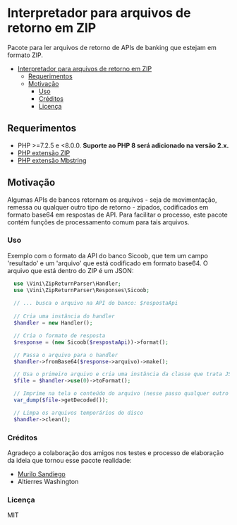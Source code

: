 # Interpretador para arquivos de retorno em ZIP

Pacote para ler arquivos de retorno de APIs de banking que estejam em
formato ZIP.

- [Interpretador para arquivos de retorno em ZIP](#interpretador-para-arquivos-de-retorno-em-zip)
  - [Requerimentos](#requerimentos)
  - [Motivação](#motivação)
    - [Uso](#uso)
    - [Créditos](#créditos)
    - [Licença](#licença)

## Requerimentos

- PHP >=7.2.5 e <8.0.0. **Suporte ao PHP 8 será adicionado na versão 2.x.**
- [PHP extensão ZIP](https://www.php.net/manual/pt_BR/zip.installation.php)
- [PHP extensão Mbstring](https://www.php.net/manual/pt_BR/mbstring.installation.php)

## Motivação

Algumas APIs de bancos retornam os arquivos - seja de movimentação, remessa ou qualquer outro tipo de retorno - zipados, codificados em formato base64 em respostas de API. Para facilitar o processo, este pacote contém funções de processamento comum para tais arquivos.

### Uso

Exemplo com o formato da API do banco Sicoob, que tem um campo 'resultado' e um 'arquivo'
que está codificado em formato base64. O arquivo que está dentro do ZIP é um JSON:

```php
  use \Vini\ZipReturnParser\Handler;
  use \Vini\ZipReturnParser\Responses\Sicoob;
  
  // ... busca o arquivo na API do banco: $respostaApi
  
  // Cria uma instância do handler
  $handler = new Handler();

  // Cria o formato de resposta
  $response = (new Sicoob($respostaApi))->format();

  // Passa o arquivo para o handler
  $handler->fromBase64($response->arquivo)->make();

  // Usa o primeiro arquivo e cria uma instância da classe que trata JSON automaticamente
  $file = $handler->use(0)->toFormat();

  // Imprime na tela o conteúdo do arquivo (nesse passo qualquer outro processamento pode ser feito)
  var_dump($file->getDecoded());

  // Limpa os arquivos temporários do disco
  $handler->clean();
```

### Créditos

Agradeço a colaboração dos amigos nos testes e processo de elaboração da ideia que tornou esse pacote realidade:

- [Murilo Sandiego](https://github.com/murilosandiego)
- Altierres Washington

### Licença

MIT